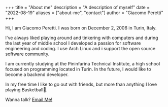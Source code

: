 +++
title = "About me"
description = "A description of myself"
date = "2022-08-19"
aliases = ["about-me", "contact"]
author = "Giacomo Peretti"
+++

Hi, I am Giacomo Peretti. I was born on December 2, 2006 in Turin, Italy. 

I've always liked playing around and tinkering with computers and during the last year of middle school I developed a passion for software engineering and coding. I use Arch Linux and i support the open source software community.

I am currently studying at the Pininfarina Technical Institute, a high school focused on programming located in Turin. In the future, I would like to become a backend developer.

In my free time I like to go out with friends, but more than anything I love playing Basketball🏀.

Wanna talk? [Email Me!](mailto:giack.peretti@gmail.com)